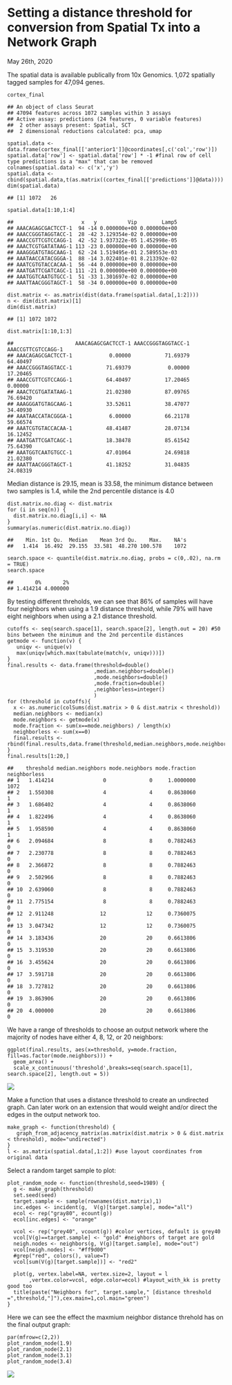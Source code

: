 Setting a distance threshold for conversion from Spatial Tx into a Network Graph
================================================================================

May 26th, 2020

The spatial data is available publically from 10x Genomics. 1,072
spatially tagged samples for 47,094 genes.

    cortex_final

    ## An object of class Seurat 
    ## 47094 features across 1072 samples within 3 assays 
    ## Active assay: predictions (24 features, 0 variable features)
    ##  2 other assays present: Spatial, SCT
    ##  2 dimensional reductions calculated: pca, umap

    spatial.data <- data.frame(cortex_final[['anterior1']]@coordinates[,c('col','row')])
    spatial.data['row'] <- spatial.data['row'] * -1 #final row of cell type predictions is a "max" that can be removed
    colnames(spatial.data) <- c('x','y')
    spatial.data <- cbind(spatial.data,t(as.matrix((cortex_final[['predictions']]@data))))
    dim(spatial.data)

    ## [1] 1072   26

    spatial.data[1:10,1:4]

    ##                      x   y          Vip        Lamp5
    ## AAACAGAGCGACTCCT-1  94 -14 0.000000e+00 0.000000e+00
    ## AAACCGGGTAGGTACC-1  28 -42 3.129354e-02 0.000000e+00
    ## AAACCGTTCGTCCAGG-1  42 -52 1.937322e-05 1.452998e-05
    ## AAACTCGTGATATAAG-1 113 -23 0.000000e+00 0.000000e+00
    ## AAAGGGATGTAGCAAG-1  62 -24 1.519495e-01 2.589553e-03
    ## AAATAACCATACGGGA-1  88 -14 3.022401e-01 8.213392e-02
    ## AAATCGTGTACCACAA-1  56 -44 0.000000e+00 0.000000e+00
    ## AAATGATTCGATCAGC-1 111 -21 0.000000e+00 0.000000e+00
    ## AAATGGTCAATGTGCC-1  51 -33 1.301697e-02 0.000000e+00
    ## AAATTAACGGGTAGCT-1  58 -34 0.000000e+00 0.000000e+00

    dist.matrix <- as.matrix(dist(data.frame(spatial.data[,1:2])))
    n <- dim(dist.matrix)[1]
    dim(dist.matrix)

    ## [1] 1072 1072

    dist.matrix[1:10,1:3]

    ##                    AAACAGAGCGACTCCT-1 AAACCGGGTAGGTACC-1 AAACCGTTCGTCCAGG-1
    ## AAACAGAGCGACTCCT-1            0.00000           71.69379           64.40497
    ## AAACCGGGTAGGTACC-1           71.69379            0.00000           17.20465
    ## AAACCGTTCGTCCAGG-1           64.40497           17.20465            0.00000
    ## AAACTCGTGATATAAG-1           21.02380           87.09765           76.69420
    ## AAAGGGATGTAGCAAG-1           33.52611           38.47077           34.40930
    ## AAATAACCATACGGGA-1            6.00000           66.21178           59.66574
    ## AAATCGTGTACCACAA-1           48.41487           28.07134           16.12452
    ## AAATGATTCGATCAGC-1           18.38478           85.61542           75.64390
    ## AAATGGTCAATGTGCC-1           47.01064           24.69818           21.02380
    ## AAATTAACGGGTAGCT-1           41.18252           31.04835           24.08319

Median distance is 29.15, mean is 33.58, the minimum distance between
two samples is 1.4, while the 2nd percentile distance is 4.0

    dist.matrix.no.diag <- dist.matrix
    for (i in seq(n)) {
      dist.matrix.no.diag[i,i] <- NA
    }
    summary(as.numeric(dist.matrix.no.diag))

    ##    Min. 1st Qu.  Median    Mean 3rd Qu.    Max.    NA's 
    ##   1.414  16.492  29.155  33.581  48.270 100.578    1072

    search.space <- quantile(dist.matrix.no.diag, probs = c(0,.02), na.rm = TRUE)
    search.space

    ##       0%       2% 
    ## 1.414214 4.000000

By testing different threholds, we can see that 86% of samples will have
four neighbors when using a 1.9 distance threshold, while 79% will have
eight neighbors when using a 2.1 distance threshold.

    cutoffs <- seq(search.space[1], search.space[2], length.out = 20) #50 bins between the minimum and the 2nd percentile distances
    getmode <- function(v) {
       uniqv <- unique(v)
       max(uniqv[which.max(tabulate(match(v, uniqv)))])
    }
    final.results <- data.frame(threshold=double()
                                ,median.neighbors=double()
                                ,mode.neighbors=double()
                                ,mode.fraction=double()
                                ,neighborless=integer()
                                )
    for (threshold in cutoffs){
      x <- as.numeric(colSums(dist.matrix > 0 & dist.matrix < threshold))
      median.neighbors <- median(x)
      mode.neighbors <- getmode(x)
      mode.fraction <- sum(x==mode.neighbors) / length(x)
      neighborless <- sum(x==0)
      final.results <- rbind(final.results,data.frame(threshold,median.neighbors,mode.neighbors,mode.fraction,neighborless))
    }
    final.results[1:20,]

    ##    threshold median.neighbors mode.neighbors mode.fraction neighborless
    ## 1   1.414214                0              0     1.0000000         1072
    ## 2   1.550308                4              4     0.8638060            1
    ## 3   1.686402                4              4     0.8638060            1
    ## 4   1.822496                4              4     0.8638060            1
    ## 5   1.958590                4              4     0.8638060            1
    ## 6   2.094684                8              8     0.7882463            0
    ## 7   2.230778                8              8     0.7882463            0
    ## 8   2.366872                8              8     0.7882463            0
    ## 9   2.502966                8              8     0.7882463            0
    ## 10  2.639060                8              8     0.7882463            0
    ## 11  2.775154                8              8     0.7882463            0
    ## 12  2.911248               12             12     0.7360075            0
    ## 13  3.047342               12             12     0.7360075            0
    ## 14  3.183436               20             20     0.6613806            0
    ## 15  3.319530               20             20     0.6613806            0
    ## 16  3.455624               20             20     0.6613806            0
    ## 17  3.591718               20             20     0.6613806            0
    ## 18  3.727812               20             20     0.6613806            0
    ## 19  3.863906               20             20     0.6613806            0
    ## 20  4.000000               20             20     0.6613806            0

We have a range of thresholds to choose an output network where the
majority of nodes have either 4, 8, 12, or 20 neighbors:

    ggplot(final.results, aes(x=threshold, y=mode.fraction, fill=as.factor(mode.neighbors))) + 
      geom_area() + 
      scale_x_continuous('threshold',breaks=seq(search.space[1], search.space[2], length.out = 5))

![](Setting-a-distance-threshold_files/figure-markdown_strict/unnamed-chunk-8-1.png)

Make a function that uses a distance threshold to create an undirected
graph. Can later work on an extension that would weight and/or direct
the edges in the output network too.

    make_graph <- function(threshold) {
       graph_from_adjacency_matrix(as.matrix(dist.matrix > 0 & dist.matrix < threshold), mode="undirected")
    }
    l <- as.matrix(spatial.data[,1:2]) #use layout coordinates from original data

Select a random target sample to plot:

    plot_random_node <- function(threshold,seed=1989) {
      g <- make_graph(threshold)
      set.seed(seed)
      target.sample <- sample(rownames(dist.matrix),1)
      inc.edges <- incident(g,  V(g)[target.sample], mode="all")
      ecol <- rep("gray80", ecount(g))
      ecol[inc.edges] <- "orange"
      
      vcol <- rep("grey40", vcount(g)) #color vertices, default is grey40
      vcol[V(g)==target.sample] <- "gold" #neighbors of target are gold
      neigh.nodes <- neighbors(g, V(g)[target.sample], mode="out")
      vcol[neigh.nodes] <- "#ff9d00"
      #grep("red", colors(), value=T)
      vcol[sum(V(g)[target.sample])] <- "red2"
      
      plot(g, vertex.label=NA, vertex.size=2, layout = l
           ,vertex.color=vcol, edge.color=ecol) #layout_with_kk is pretty good too
      title(paste("Neighbors for", target.sample," [distance threshold =",threshold,"]"),cex.main=1,col.main="green")
    }

Here we can see the effect the maxmium neighbor distance threhold has on
the final output graph:

    par(mfrow=c(2,2))
    plot_random_node(1.9)
    plot_random_node(2.1)
    plot_random_node(3.1)
    plot_random_node(3.4)

![](Setting-a-distance-threshold_files/figure-markdown_strict/unnamed-chunk-11-1.png)
